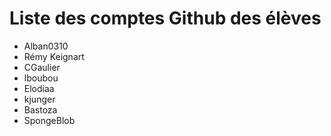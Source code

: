 # Liste des comptes Github des élèves

 - Alban0310
 - Rémy Keignart
 - CGaulier
 - lboubou
 - Elodiaa
 - kjunger
 - Bastoza
 - SpongeBlob